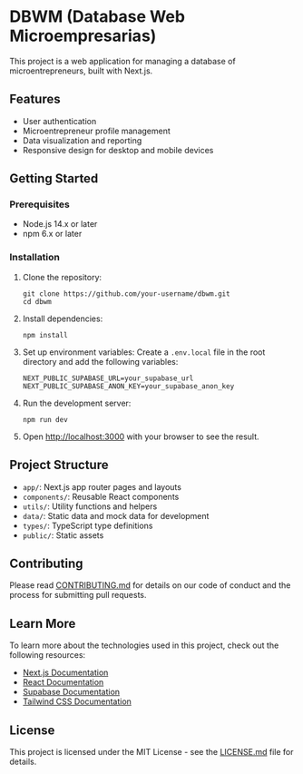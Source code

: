 # DBWM (Database Web Microempresarias)

This project is a web application for managing a database of microentrepreneurs, built with Next.js.

## Features

- User authentication
- Microentrepreneur profile management
- Data visualization and reporting
- Responsive design for desktop and mobile devices

## Getting Started

### Prerequisites

- Node.js 14.x or later
- npm 6.x or later

### Installation

1. Clone the repository:
   ```
   git clone https://github.com/your-username/dbwm.git
   cd dbwm
   ```

2. Install dependencies:
   ```
   npm install
   ```

3. Set up environment variables:
   Create a `.env.local` file in the root directory and add the following variables:
   ```
   NEXT_PUBLIC_SUPABASE_URL=your_supabase_url
   NEXT_PUBLIC_SUPABASE_ANON_KEY=your_supabase_anon_key
   ```

4. Run the development server:
   ```
   npm run dev
   ```

5. Open [http://localhost:3000](http://localhost:3000) with your browser to see the result.

## Project Structure

- `app/`: Next.js app router pages and layouts
- `components/`: Reusable React components
- `utils/`: Utility functions and helpers
- `data/`: Static data and mock data for development
- `types/`: TypeScript type definitions
- `public/`: Static assets

## Contributing

Please read [CONTRIBUTING.md](CONTRIBUTING.md) for details on our code of conduct and the process for submitting pull requests.

## Learn More

To learn more about the technologies used in this project, check out the following resources:

- [Next.js Documentation](https://nextjs.org/docs)
- [React Documentation](https://reactjs.org/docs/getting-started.html)
- [Supabase Documentation](https://supabase.io/docs)
- [Tailwind CSS Documentation](https://tailwindcss.com/docs)

## License

This project is licensed under the MIT License - see the [LICENSE.md](LICENSE.md) file for details.
